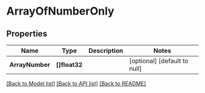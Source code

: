# ArrayOfNumberOnly

## Properties
Name | Type | Description | Notes
------------ | ------------- | ------------- | -------------
**ArrayNumber** | **[]float32** |  | [optional] [default to null]

[[Back to Model list]](../README.md#documentation-for-models) [[Back to API list]](../README.md#documentation-for-api-endpoints) [[Back to README]](../README.md)


